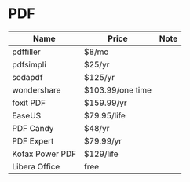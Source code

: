 # PDF

| Name | Price | Note | 
| --- | --- | --- |
| pdffiller | $8/mo | |
| pdfsimpli | $25/yr | |
| sodapdf | $125/yr | |
| wondershare | $103.99/one time | |
| foxit PDF | $159.99/yr | |
| EaseUS | $79.95/life | |
| PDF Candy | $48/yr | |
| PDF Expert | $79.99/yr | |
| Kofax Power PDF | $129/life | |
| Libera Office | free | |
